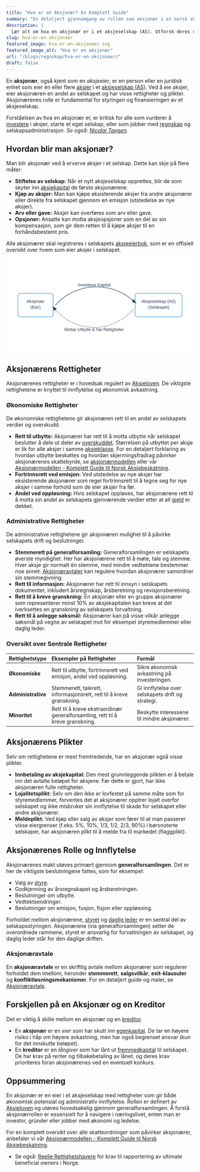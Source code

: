 ```yaml
---
title: "Hva er en Aksjonær? En Komplett Guide"
summary: "En detaljert gjennomgang av rollen som aksjonær i et norsk aksjeselskap, inkludert rettigheter, plikter, og innflytelse i selskapet."
description: |
  Lær alt om hva en aksjonær er i et aksjeselskap (AS). Utforsk deres rettigheter, plikter, og hvordan man blir aksjonær i Norge.
slug: hva-er-en-aksjonaer
featured_image: hva-er-en-aksjonaer.svg
featured_image_alt: "Hva er en aksjonær"
url: "/blogs/regnskap/hva-er-en-aksjonaer/"
draft: false
---
```



En **aksjonær**, også kjent som en *aksjeeier*, er en person eller en juridisk enhet som eier én eller flere [aksjer](/blogs/regnskap/hva-er-en-aksje "Hva er en Aksje?") i et [aksjeselskap (AS)](/blogs/regnskap/hva-er-et-aksjeselskap "Hva er et Aksjeselskap (AS)?"). Ved å eie aksjer, eier aksjonæren en andel av selskapet og har visse rettigheter og plikter. Aksjonærenes rolle er fundamental for styringen og finansieringen av et aksjeselskap.

Forståelsen av hva en aksjonær er, er kritisk for alle som vurderer å [investere](/blogs/regnskap/hva-er-investere "Hva betyr det å investere?") i aksjer, starte et eget selskap, eller som jobber med [regnskap](/blogs/regnskap/hva-er-regnskap "Hva er Regnskap?") og selskapsadministrasjon.
*Se også: [Nicolai Tangen](/blogs/regnskap/nicolai-tangen "Nicolai Tangen – Norges Bank Investment Management").*

## Hvordan blir man aksjonær?

Man blir aksjonær ved å erverve aksjer i et selskap. Dette kan skje på flere måter:

*   **Stiftelse av selskap:** Når et nytt aksjeselskap opprettes, blir de som skyter inn [aksjekapital](/blogs/regnskap/hva-er-aksjekapital "Alt om Aksjekapital") de første aksjonærene.
*   **Kjøp av aksjer:** Man kan kjøpe eksisterende aksjer fra andre aksjonærer eller direkte fra selskapet gjennom en emisjon (utstedelse av nye aksjer).
*   **Arv eller gave:** Aksjer kan overføres som arv eller gave.
*   **Opsjoner:** Ansatte kan motta aksjeopsjoner som en del av sin kompensasjon, som gir dem retten til å kjøpe aksjer til en forhåndsbestemt pris.

Alle aksjonærer skal registreres i selskapets [aksjeeierbok](/blogs/regnskap/hva-er-en-aksjeeierbok "Hva er en Aksjeeierbok?"), som er en offisiell oversikt over hvem som eier aksjer i selskapet.

![Illustrasjon av forholdet mellom aksjonær og selskap](aksjonaer-relasjon-illustrasjon.svg)

## Aksjonærens Rettigheter

Aksjonærenes rettigheter er i hovedsak regulert av [Aksjeloven](/blogs/regnskap/hva-er-aksjeloven "Aksjeloven: En Enkel Forklaring"). De viktigste rettighetene er knyttet til innflytelse og økonomisk avkastning.

### Økonomiske Rettigheter

De økonomiske rettighetene gir aksjonæren rett til en andel av selskapets verdier og overskudd.

*   **Rett til utbytte:** Aksjonærer har rett til å motta utbytte når selskapet beslutter å dele ut deler av [overskuddet](/blogs/regnskap/hva-er-overskudd "Hva er Overskudd?"). Størrelsen på utbyttet per aksje er lik for alle aksjer i samme [aksjeklasse](/blogs/regnskap/hva-er-aksjeklasser "Hva er Aksjeklasser?"). For en detaljert forklaring av hvordan utbytte beskattes og hvordan skjermingsfradrag påvirker aksjonærenes skattebyrde, se [aksjonærmodellen](/blogs/regnskap/aksjonaermodellen "Aksjonærmodellen: Skattemodell for Utbytte og Gevinst") eller vår [Aksjonærmodellen - Komplett Guide til Norsk Aksjebeskatning](/blogs/regnskap/aksjonaermodellen-guide "Aksjonærmodellen - Komplett Guide til Norsk Aksjebeskatning").
*   **Fortrinnsrett ved emisjon:** Ved utstedelse av nye aksjer har eksisterende aksjonærer som regel fortrinnsrett til å tegne seg for nye aksjer i samme forhold som de eier aksjer fra før.
*   **Andel ved oppløsning:** Hvis selskapet oppløses, har aksjonærene rett til å motta sin andel av selskapets gjenværende verdier etter at all [gjeld](/blogs/regnskap/hva-er-gjeld "Hva er Gjeld?") er dekket.

### Administrative Rettigheter

De administrative rettighetene gir aksjonæren mulighet til å påvirke selskapets drift og beslutninger.

*   **Stemmerett på generalforsamling:** Generalforsamlingen er selskapets øverste myndighet. Her har aksjonærene rett til å møte, tale og stemme. Hver aksje gir normalt én stemme, med mindre vedtektene bestemmer noe annet. [Aksjonæravtaler](/blogs/regnskap/aksjonaeravtale "Hva er en Aksjonæravtale? En Omfattende Guide til Aksjonæravtaler i Norge") kan regulere hvordan aksjonærer samordner sin stemmegivning.
*   **Rett til informasjon:** Aksjonærer har rett til innsyn i selskapets dokumenter, inkludert årsregnskap, årsberetning og revisjonsberetning.
*   **Rett til å kreve granskning:** En aksjonær eller en gruppe aksjonærer som representerer minst 10% av aksjekapitalen kan kreve at det iverksettes en granskning av selskapets forvaltning.
*   **Rett til å anlegge søksmål:** Aksjonærer kan på visse vilkår anlegge søksmål på vegne av selskapet mot for eksempel styremedlemmer eller daglig leder.

### Oversikt over Sentrale Rettigheter

| Rettighetstype | Eksempler på Rettigheter | Formål |
| :--- | :--- | :--- |
| **Økonomiske** | Rett til utbytte, fortrinnsrett ved emisjon, andel ved oppløsning. | Sikre økonomisk avkastning på investeringen. |
| **Administrative** | Stemmerett, talerett, informasjonsrett, rett til å kreve granskning. | Gi innflytelse over selskapets drift og strategi. |
| **Minoritet** | Rett til å kreve ekstraordinær generalforsamling, rett til å kreve granskning. | Beskytte interessene til mindre aksjonærer. |

## Aksjonærens Plikter

Selv om rettighetene er mest fremtredende, har en aksjonær også visse plikter.

*   **Innbetaling av aksjekapital:** Den mest grunnleggende plikten er å betale inn det avtalte beløpet for aksjene. Før dette er gjort, har ikke aksjonæren fulle rettigheter.
*   **Lojalitetsplikt:** Selv om den ikke er lovfestet på samme måte som for styremedlemmer, forventes det at aksjonærer opptrer lojalt overfor selskapet og ikke misbruker sin innflytelse til skade for selskapet eller andre aksjonærer.
*   **Meldeplikt:** Ved kjøp eller salg av aksjer som fører til at man passerer visse eiergrenser (f.eks. 5%, 10%, 1/3, 1/2, 2/3, 90%) i børsnoterte selskaper, har aksjonæren plikt til å melde fra til markedet (flaggplikt).

## Aksjonærenes Rolle og Innflytelse

Aksjonærenes makt utøves primært gjennom **generalforsamlingen**. Det er her de viktigste beslutningene fattes, som for eksempel:

*   Valg av [styre](/blogs/regnskap/hva-er-styre "Hva er et Styre?").
*   Godkjenning av årsregnskapet og årsberetningen.
*   Beslutninger om utbytte.
*   Vedtektsendringer.
*   Beslutninger om emisjon, fusjon, fisjon eller oppløsning.

Forholdet mellom aksjonærene, [styret](/blogs/regnskap/hva-er-styre "Hva er et Styre?") og [daglig leder](/blogs/regnskap/hva-er-daglig-leder "Hva er Daglig Leder? Rolle, Ansvar og Regnskapsmessige Forpliktelser") er en sentral del av selskapsstyringen. Aksjonærene (via generalforsamlingen) setter de overordnede rammene, styret er ansvarlig for forvaltningen av selskapet, og daglig leder står for den daglige driften.
### Aksjonæravtale
En **aksjonæravtale** er en skriftlig avtale mellom aksjonærer som regulerer forholdet dem imellom, herunder **stemmerett**, **salgsvilkår**, **exit-klausuler** og **konfliktløsningsmekanismer**. For en detaljert guide og maler, se [Aksjonæravtale](/blogs/regnskap/aksjonaeravtale "Hva er en Aksjonæravtale? En Omfattende Guide").

## Forskjellen på en Aksjonær og en Kreditor

Det er viktig å skille mellom en aksjonær og en [kreditor](/blogs/regnskap/hva-er-kreditor "Hva er en Kreditor?").

*   En **aksjonær** er en *eier* som har skutt inn [egenkapital](/blogs/regnskap/hva-er-egenkapital "Hva er Egenkapital?"). De tar en høyere risiko i håp om høyere avkastning, men har også begrenset ansvar (kun for det innskutte beløpet).
*   En **kreditor** er en *långiver* som har lånt ut [fremmedkapital](/blogs/regnskap/hva-er-fremmedkapital "Hva er Fremmedkapital?") til selskapet. De har krav på renter og tilbakebetaling av lånet, og deres krav prioriteres foran aksjonærenes ved en eventuell konkurs.

## Oppsummering

En aksjonær er en eier i et aksjeselskap med rettigheter som gir både økonomisk potensial og administrativ innflytelse. Rollen er definert av [Aksjeloven](/blogs/regnskap/hva-er-aksjeloven "Aksjeloven: En Enkel Forklaring") og utøves hovedsakelig gjennom generalforsamlingen. Å forstå aksjonærrollen er essensielt for å navigere i næringslivet, enten man er investor, gründer eller jobber med økonomi og ledelse.

For en komplett oversikt over alle skatteordninger som påvirker aksjonærer, anbefaler vi vår [Aksjonærmodellen - Komplett Guide til Norsk Aksjebeskatning](/blogs/regnskap/aksjonaermodellen-guide "Aksjonærmodellen - Komplett Guide til Norsk Aksjebeskatning").

*   Se også: [Reelle Rettighetshavere](/blogs/regnskap/reelle-rettighetshavere "Reelle Rettighetshavere: Ultimate Beneficial Ownership i Norge") for krav til rapportering av ultimate beneficial owners i Norge.
